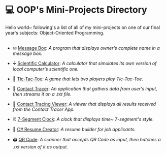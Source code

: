# 💻 OOP's Mini-Projects Directory
Hello world~ following's a list of all of my mini-projects on one of our final year's subjects: Object-Oriented Programming.
<br /><br />
- ✉ [Message Box](https://github.com/benedictfernando/oop-messageBox):
_A program that displays owner's complete name in a message box._

- ➗ [Scientific Calculator](https://github.com/benedictfernando/oop-scientificCalculator):
_A calculator that simulates its own version of local computer's scientific one._

- 🎲 [Tic-Tac-Toe](https://github.com/benedictfernando/oop-tic-tac-toe):
_A game that lets two players play Tic-Tac-Toe._

- 🦠 [Contact Tracer](https://github.com/benedictfernando/oop-contactTracer):
_An application that gathers data from user's input, then streams it on a .txt file._

- 💉 [Contact Tracing Viewer](https://github.com/benedictfernando/oop-contactTracingViewer): 
_A viewer that displays all results received from the Contact Tracer App._

- ⏰ [7-Segment Clock](https://github.com/benedictfernando/oop-sevenSegmentClock):
_A clock that displays time~ 7-segment's style._

- 📄 [C# Resume Creator](https://github.com/benedictfernando/oop-resumeCreator):
_A resume builder for job applicants._

- 🖨 [QR Code](https://github.com/benedictfernando/oop-qrCode): 
_A scanner that accepts QR Code as input, then hatches a .txt version of it as output._
